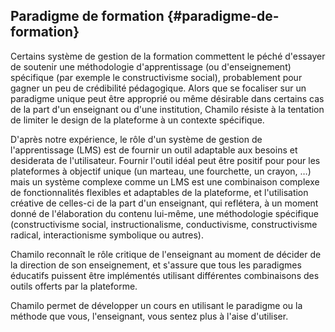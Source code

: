 ## Paradigme de formation {#paradigme-de-formation}

Certains système de gestion de la formation commettent le péché d'essayer de soutenir une méthodologie d'apprentissage \(ou d'enseignement\) spécifique \(par exemple le constructivisme social\), probablement pour gagner un peu de crédibilité pédagogique. Alors que se focaliser sur un paradigme unique peut être approprié ou même désirable dans certains cas de la part d'un enseignant ou d'une institution, Chamilo résiste à la tentation de limiter le design de la plateforme à un contexte spécifique.

D'après notre expérience, le rôle d'un système de gestion de l'apprentissage \(LMS\) est de fournir un outil adaptable aux besoins et desiderata de l'utilisateur. Fournir l'outil idéal peut être positif pour pour les plateformes à objectif unique \(un marteau, une fourchette, un crayon, …\) mais un système complexe comme un LMS est une combinaison complexe de fonctionnalités flexibles et adaptables de la plateforme, et l'utilisation créative de celles-ci de la part d'un enseignant, qui reflétera, à un moment donné de l'élaboration du contenu lui-même, une méthodologie spécifique \(constructivisme social, instructionalisme, conductivisme, constructivisme radical, interactionisme symbolique ou autres\).

Chamilo reconnaît le rôle critique de l'enseignant au moment de décider de la direction de son enseignement, et s'assure que tous les paradigmes éducatifs puissent être implémentés utilisant différentes combinaisons des outils offerts par la plateforme.

Chamilo permet de développer un cours en utilisant le paradigme ou la méthode que vous, l'enseignant, vous sentez plus à l'aise d'utiliser.

